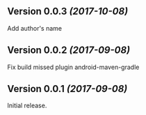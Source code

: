 Version 0.0.3 *(2017-10-08)*
----------------------------

Add author's name


Version 0.0.2 *(2017-09-08)*
----------------------------

Fix build missed plugin android-maven-gradle


Version 0.0.1 *(2017-09-08)*
----------------------------

Initial release.